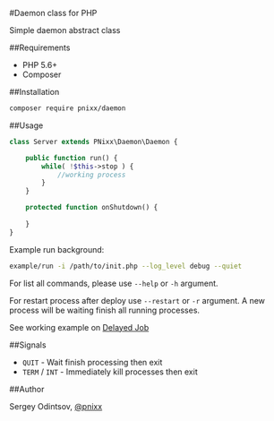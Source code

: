#Daemon class for PHP

Simple daemon abstract class

##Requirements

* PHP 5.6+
* Composer

##Installation

```sh
composer require pnixx/daemon
```

##Usage

```php
class Server extends PNixx\Daemon\Daemon {

	public function run() {
		while( !$this->stop ) {
			//working process
		}
	}

	protected function onShutdown() {
		
	}
}
```

Example run background:

```sh
example/run -i /path/to/init.php --log_level debug --quiet
```

For list all commands, please use `--help` or `-h` argument.

For restart process after deploy use `--restart` or `-r` argument. A new process will be waiting finish all running processes.

See working example on [Delayed Job](https://github.com/PNixx/delayed_job)

##Signals

* `QUIT` - Wait finish processing then exit
* `TERM` / `INT` - Immediately kill processes then exit

##Author

Sergey Odintsov, [@pnixx](https://new.vk.com/djnixx)
